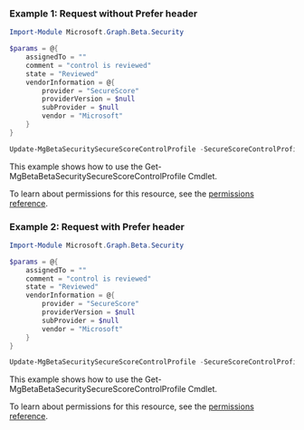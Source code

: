### Example 1: Request without Prefer header

```powershellImport-Module Microsoft.Graph.Beta.Security

$params = @{
	assignedTo = ""
	comment = "control is reviewed"
	state = "Reviewed"
	vendorInformation = @{
		provider = "SecureScore"
		providerVersion = $null
		subProvider = $null
		vendor = "Microsoft"
	}
}

Update-MgBetaSecuritySecureScoreControlProfile -SecureScoreControlProfileId $secureScoreControlProfileId -BodyParameter $params
```
This example shows how to use the Get-MgBetaBetaSecuritySecureScoreControlProfile Cmdlet.
To learn about permissions for this resource, see the [permissions reference](/graph/permissions-reference).

### Example 2: Request with Prefer header

```powershellImport-Module Microsoft.Graph.Beta.Security

$params = @{
	assignedTo = ""
	comment = "control is reviewed"
	state = "Reviewed"
	vendorInformation = @{
		provider = "SecureScore"
		providerVersion = $null
		subProvider = $null
		vendor = "Microsoft"
	}
}

Update-MgBetaSecuritySecureScoreControlProfile -SecureScoreControlProfileId $secureScoreControlProfileId -BodyParameter $params
```
This example shows how to use the Get-MgBetaBetaSecuritySecureScoreControlProfile Cmdlet.
To learn about permissions for this resource, see the [permissions reference](/graph/permissions-reference).

